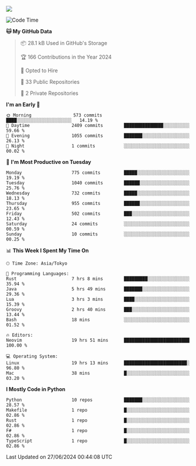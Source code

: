 ![](https://komarev.com/ghpvc/?username=kitagawa-hr)

<!--START_SECTION:waka-->
![Code Time](http://img.shields.io/badge/Code%20Time-900%20hrs%2030%20mins-blue)

**🐱 My GitHub Data** 

> 📦 28.1 kB Used in GitHub's Storage 
 > 
> 🏆 166 Contributions in the Year 2024
 > 
> 💼 Opted to Hire
 > 
> 📜 33 Public Repositories 
 > 
> 🔑 2 Private Repositories 
 > 
**I'm an Early 🐤** 

```text
🌞 Morning                573 commits         ████░░░░░░░░░░░░░░░░░░░░░   14.19 % 
🌆 Daytime                2409 commits        ███████████████░░░░░░░░░░   59.66 % 
🌃 Evening                1055 commits        ███████░░░░░░░░░░░░░░░░░░   26.13 % 
🌙 Night                  1 commits           ░░░░░░░░░░░░░░░░░░░░░░░░░   00.02 % 
```
📅 **I'm Most Productive on Tuesday** 

```text
Monday                   775 commits         █████░░░░░░░░░░░░░░░░░░░░   19.19 % 
Tuesday                  1040 commits        ██████░░░░░░░░░░░░░░░░░░░   25.76 % 
Wednesday                732 commits         █████░░░░░░░░░░░░░░░░░░░░   18.13 % 
Thursday                 955 commits         ██████░░░░░░░░░░░░░░░░░░░   23.65 % 
Friday                   502 commits         ███░░░░░░░░░░░░░░░░░░░░░░   12.43 % 
Saturday                 24 commits          ░░░░░░░░░░░░░░░░░░░░░░░░░   00.59 % 
Sunday                   10 commits          ░░░░░░░░░░░░░░░░░░░░░░░░░   00.25 % 
```


📊 **This Week I Spent My Time On** 

```text
🕑︎ Time Zone: Asia/Tokyo

💬 Programming Languages: 
Rust                     7 hrs 8 mins        █████████░░░░░░░░░░░░░░░░   35.94 % 
Java                     5 hrs 49 mins       ███████░░░░░░░░░░░░░░░░░░   29.36 % 
Lua                      3 hrs 3 mins        ████░░░░░░░░░░░░░░░░░░░░░   15.39 % 
Groovy                   2 hrs 40 mins       ███░░░░░░░░░░░░░░░░░░░░░░   13.44 % 
Bash                     18 mins             ░░░░░░░░░░░░░░░░░░░░░░░░░   01.52 % 

🔥 Editors: 
Neovim                   19 hrs 51 mins      █████████████████████████   100.00 % 

💻 Operating System: 
Linux                    19 hrs 13 mins      ████████████████████████░   96.80 % 
Mac                      38 mins             █░░░░░░░░░░░░░░░░░░░░░░░░   03.20 % 
```

**I Mostly Code in Python** 

```text
Python                   10 repos            ███████░░░░░░░░░░░░░░░░░░   28.57 % 
Makefile                 1 repo              █░░░░░░░░░░░░░░░░░░░░░░░░   02.86 % 
Rust                     1 repo              █░░░░░░░░░░░░░░░░░░░░░░░░   02.86 % 
F#                       1 repo              █░░░░░░░░░░░░░░░░░░░░░░░░   02.86 % 
TypeScript               1 repo              █░░░░░░░░░░░░░░░░░░░░░░░░   02.86 % 
```




 Last Updated on 27/06/2024 00:44:08 UTC
<!--END_SECTION:waka-->
